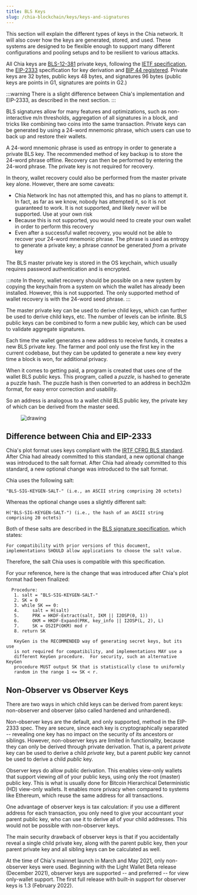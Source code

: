 ```yaml
---
title: BLS Keys
slug: /chia-blockchain/keys/keys-and-signatures
---
```


This section will explain the different types of keys in the Chia network. It will also cover how the keys are generated, stored, and used. These systems are designed to be flexible enough to support many different configurations and pooling setups and to be resilient to various attacks.

All Chia keys are [BLS-12-381](https://github.com/zkcrypto/bls12_381) private keys, following the [IETF specification](https://datatracker.ietf.org/doc/draft-irtf-cfrg-bls-signature/), the [EIP-2333](https://eips.ethereum.org/EIPS/eip-2333) specification for key derivation and [BIP 44 registered](https://github.com/satoshilabs/slips/blob/master/slip-0044.md). Private keys are 32 bytes, public keys 48 bytes, and signatures 96 bytes (public keys are points in G1, signatures are points in G2.)

:::warning
There is a slight difference between Chia's implementation and EIP-2333, as described in the next section.
:::

BLS signatures allow for many features and optimizations, such as non-interactive m/n thresholds, aggregation of all signatures in a block, and tricks like combining two coins into the same transaction. Private keys can be generated by using a 24-word mnemonic phrase, which users can use to back up and restore their wallets.

A 24-word mnemonic phrase is used as entropy in order to generate a private BLS key. The recommended method of key backup is to store the 24-word phrase offline. Recovery can then be performed by entering the 24-word phrase. The private key is not required for recovery.

In theory, wallet recovery could also be performed from the master private key alone. However, there are some caveats:

- Chia Network Inc has not attempted this, and has no plans to attempt it. In fact, as far as we know, nobody has attempted it, so it is not guaranteed to work. It is not supported, and likely never will be supported. Use at your own risk
- Because this is not supported, you would need to create your own wallet in order to perform this recovery
- Even after a successful wallet recovery, you would not be able to recover your 24-word mnemonic phrase. The phrase is used as entropy to generate a private key; a phrase _cannot_ be generated _from_ a private key

The BLS master private key is stored in the OS keychain, which usually requires password authentication and is encrypted.

:::note
In theory, wallet recovery should be possible on a new system by copying the keychain from a system on which the wallet has already been installed. However, this is not supported. The only supported method of wallet recovery is with the 24-word seed phrase.
:::

The master private key can be used to derive child keys, which can further be used to derive child keys, etc. The number of levels can be infinite. BLS public keys can be combined to form a new public key, which can be used to validate aggregate signatures.

Each time the wallet generates a new address to receive funds, it creates a new BLS private key. The farmer and pool only use the first key in the current codebase, but they can be updated to generate a new key every time a block is won, for additional privacy.

When it comes to getting paid, a program is created that uses one of the wallet BLS public keys. This program, called a _puzzle_, is hashed to generate a puzzle hash. The puzzle hash is then converted to an address in bech32m format, for easy error correction and usability.

So an address is analogous to a wallet child BLS public key, the private key of which can be derived from the master seed.

<figure>
<img src="/img/keys/hd-keys.png" alt="drawing"/>
</figure>

## Difference between Chia and EIP-2333

Chia's plot format uses keys compliant with the [IRTF CFRG BLS standard](https://datatracker.ietf.org/doc/draft-irtf-cfrg-bls-signature/). After Chia had already committed to this standard, a new optional change was introduced to the salt format. After Chia had already committed to this standard, a new optional change was introduced to the salt format.

Chia uses the following salt:

`"BLS-SIG-KEYGEN-SALT-" (i.e., an ASCII string comprising 20 octets)`

Whereas the optional change uses a slightly different salt:

`H("BLS-SIG-KEYGEN-SALT-") (i.e., the hash of an ASCII string comprising 20 octets)`

Both of these salts are described in the [BLS signature specification](https://www.ietf.org/archive/id/draft-irtf-cfrg-bls-signature-05.html), which states:

`For compatibility with prior versions of this document, implementations SHOULD allow applications to choose the salt value.`

Therefore, the salt Chia uses is compatible with this specification.

For your reference, here is the change that was introduced after Chia's plot format had been finalized:

```
  Procedure:
   1. salt = "BLS-SIG-KEYGEN-SALT-"
   2. SK = 0
   3. while SK == 0:
   4.     salt = H(salt)
   5.     PRK = HKDF-Extract(salt, IKM || I2OSP(0, 1))
   6.     OKM = HKDF-Expand(PRK, key_info || I2OSP(L, 2), L)
   7.     SK = OS2IP(OKM) mod r
   8. return SK

   KeyGen is the RECOMMENDED way of generating secret keys, but its use
   is not required for compatibility, and implementations MAY use a
   different KeyGen procedure.  For security, such an alternative KeyGen
   procedure MUST output SK that is statistically close to uniformly
   random in the range 1 <= SK < r.
```

## Non-Observer vs Observer Keys

There are two ways in which child keys can be derived from parent keys: non-observer and observer (also called hardened and unhardened).

Non-observer keys are the default, and only supported, method in the EIP-2333 spec. They are secure, since each key is cryptographically separated -- revealing one key has no impact on the security of its ancestors or siblings. However, non-observer keys are limited in functionality, because they can only be derived through private derivation. That is, a parent _private_ key can be used to derive a child _private_ key, but a parent _public_ key cannot be used to derive a child _public_ key.

Observer keys do allow public derivation. This enables view-only wallets that support viewing _all_ of your public keys, using only the root (master) public key. This is what is usually done for Bitcoin Hierarchical Deterministic (HD) view-only wallets. It enables more privacy when compared to systems like Ethereum, which reuse the same address for all transactions.

One advantage of observer keys is tax calculation: if you use a different address for each transaction, you only need to give your accountant your parent public key, who can use it to derive all of your child addresses. This would not be possible with non-observer keys.

The main security drawback of observer keys is that if you accidentally reveal a single child private key, along with the parent public key, then your parent private key and all sibling keys can be calculated as well.

At the time of Chia's mainnet launch in March and May 2021, only non-observer keys were used. Beginning with the Light Wallet Beta release (December 2021), observer keys are supported -- and preferred -- for view only-wallet support. The first full release with built-in support for observer keys is 1.3 (February 2022).
